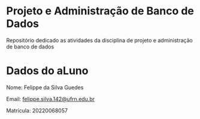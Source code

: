 # Projeto e Administração de Banco de Dados
Repositório dedicado as atividades da disciplina de projeto e administração de banco de dados

# Dados do aLuno

Nome: Felippe da Silva Guedes

Email: felippe.silva.142@ufrn.edu.br

Matrícula: 20220068057
